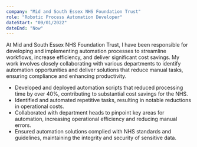 ```yaml
---
company: "Mid and South Essex NHS Foundation Trust"
role: "Robotic Process Automation Developer"
dateStart: "09/01/2022"
dateEnd: "Now"
---
```


At Mid and South Essex NHS Foundation Trust, I have been responsible for developing and implementing automation processes to streamline workflows, increase efficiency, and deliver significant cost savings. My work involves closely collaborating with various departments to identify automation opportunities and deliver solutions that reduce manual tasks, ensuring compliance and enhancing productivity.

- Developed and deployed automation scripts that reduced processing time by over 40%, contributing to substantial cost savings for the NHS.
- Identified and automated repetitive tasks, resulting in notable reductions in operational costs.
- Collaborated with department heads to pinpoint key areas for automation, increasing operational efficiency and reducing manual errors.
- Ensured automation solutions complied with NHS standards and guidelines, maintaining the integrity and security of sensitive data.